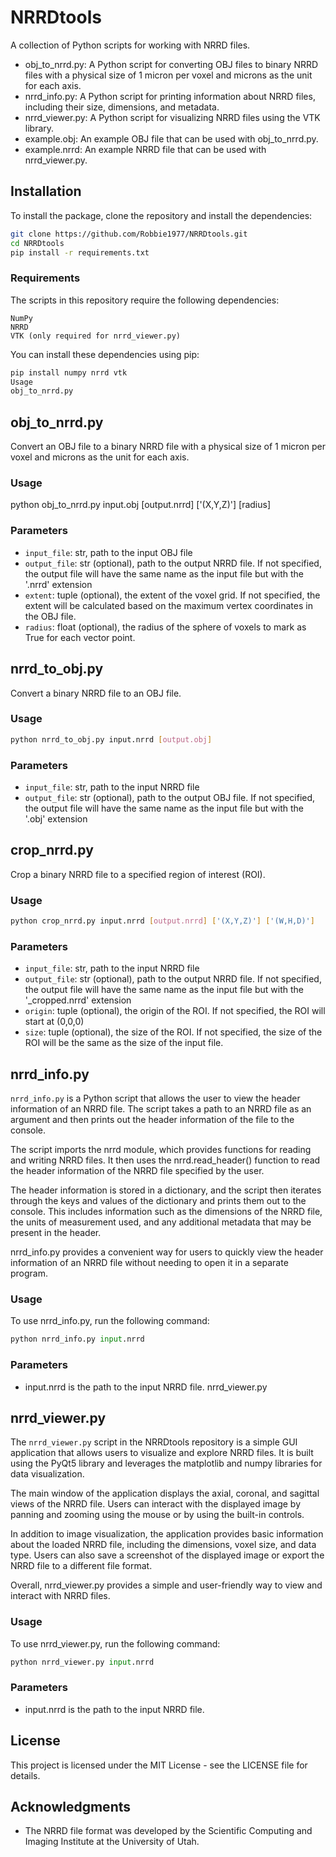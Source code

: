 # NRRDtools

A collection of Python scripts for working with NRRD files.

* obj_to_nrrd.py: A Python script for converting OBJ files to binary NRRD files with a physical size of 1 micron per voxel and microns as the unit for each axis.
* nrrd_info.py: A Python script for printing information about NRRD files, including their size, dimensions, and metadata.
* nrrd_viewer.py: A Python script for visualizing NRRD files using the VTK library.
* example.obj: An example OBJ file that can be used with obj_to_nrrd.py.
* example.nrrd: An example NRRD file that can be used with nrrd_viewer.py.

## Installation

To install the package, clone the repository and install the dependencies:

```bash
git clone https://github.com/Robbie1977/NRRDtools.git
cd NRRDtools
pip install -r requirements.txt
```

### Requirements
The scripts in this repository require the following dependencies:

```
NumPy
NRRD
VTK (only required for nrrd_viewer.py)
```
You can install these dependencies using pip:

```bash
pip install numpy nrrd vtk
Usage
obj_to_nrrd.py
```

## obj_to_nrrd.py

Convert an OBJ file to a binary NRRD file with a physical size of 1 micron per voxel and microns as the unit for each axis.

### Usage

python obj_to_nrrd.py input.obj [output.nrrd] ['(X,Y,Z)'] [radius]

### Parameters

- `input_file`: str, path to the input OBJ file
- `output_file`: str (optional), path to the output NRRD file. If not specified, the output file will have the same name as the input file but with the '.nrrd' extension
- `extent`: tuple (optional), the extent of the voxel grid. If not specified, the extent will be calculated based on the maximum vertex coordinates in the OBJ file.
- `radius`: float (optional), the radius of the sphere of voxels to mark as True for each vector point.

## nrrd_to_obj.py

Convert a binary NRRD file to an OBJ file.

### Usage

```bash
python nrrd_to_obj.py input.nrrd [output.obj]
```

### Parameters

- `input_file`: str, path to the input NRRD file
- `output_file`: str (optional), path to the output OBJ file. If not specified, the output file will have the same name as the input file but with the '.obj' extension

## crop_nrrd.py

Crop a binary NRRD file to a specified region of interest (ROI).

### Usage

```bash
python crop_nrrd.py input.nrrd [output.nrrd] ['(X,Y,Z)'] ['(W,H,D)']
```

### Parameters

- `input_file`: str, path to the input NRRD file
- `output_file`: str (optional), path to the output NRRD file. If not specified, the output file will have the same name as the input file but with the '_cropped.nrrd' extension
- `origin`: tuple (optional), the origin of the ROI. If not specified, the ROI will start at (0,0,0)
- `size`: tuple (optional), the size of the ROI. If not specified, the size of the ROI will be the same as the size of the input file.

## nrrd_info.py

`nrrd_info.py` is a Python script that allows the user to view the header information of an NRRD file. The script takes a path to an NRRD file as an argument and then prints out the header information of the file to the console.

The script imports the nrrd module, which provides functions for reading and writing NRRD files. It then uses the nrrd.read_header() function to read the header information of the NRRD file specified by the user.

The header information is stored in a dictionary, and the script then iterates through the keys and values of the dictionary and prints them out to the console. This includes information such as the dimensions of the NRRD file, the units of measurement used, and any additional metadata that may be present in the header.

nrrd_info.py provides a convenient way for users to quickly view the header information of an NRRD file without needing to open it in a separate program.

### Usage

To use nrrd_info.py, run the following command:

```python
python nrrd_info.py input.nrrd
```

### Parameters

- input.nrrd is the path to the input NRRD file.
nrrd_viewer.py

## nrrd_viewer.py

The `nrrd_viewer.py` script in the NRRDtools repository is a simple GUI application that allows users to visualize and explore NRRD files. It is built using the PyQt5 library and leverages the matplotlib and numpy libraries for data visualization.

The main window of the application displays the axial, coronal, and sagittal views of the NRRD file. Users can interact with the displayed image by panning and zooming using the mouse or by using the built-in controls.

In addition to image visualization, the application provides basic information about the loaded NRRD file, including the dimensions, voxel size, and data type. Users can also save a screenshot of the displayed image or export the NRRD file to a different file format.

Overall, nrrd_viewer.py provides a simple and user-friendly way to view and interact with NRRD files.

### Usage

To use nrrd_viewer.py, run the following command:

```python
python nrrd_viewer.py input.nrrd
```

### Parameters

- input.nrrd is the path to the input NRRD file.


## License

This project is licensed under the MIT License - see the LICENSE file for details.

## Acknowledgments

- The NRRD file format was developed by the Scientific Computing and Imaging Institute at the University of Utah.
